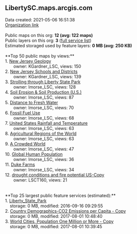 <h2>LibertySC.maps.arcgis.com</h2> Data created: 2021-05-06 16:51:38 <br /><a target='new' href='https://LibertySC.maps.arcgis.com'>Organization link</a><br /><br />Public maps on this org: <b>12 (avg: 122 maps)</b><br />Public layers on this org: <b>3 </b>(<a target='new' href='https://services.arcgis.com/R1NUn6ODP3EMVu7H/ArcGIS/rest/services'>full service list</a>)<br />Estimated storaged used by feature layers: <b>0 MB (avg: 250 KB)</b><br /><br />**Top 50 public maps by views:**<br />  1. <a target='new' href='https://www.arcgis.com/home/item.html?id=3d1aaaf4eac04777bfc25f2c95ca9dcd'>New Jersey Geology</a> <br />  &nbsp;&nbsp;&nbsp;&nbsp; &nbsp;&nbsp;owner: KGardner_LSC, views: 150<br />  2. <a target='new' href='https://www.arcgis.com/home/item.html?id=7d2426d1aeed4b3599ea43fef8f1cd3a'>New Jersey Schools and Districts</a> <br />  &nbsp;&nbsp;&nbsp;&nbsp; &nbsp;&nbsp;owner: KGardner_LSC, views: 139<br />  3. <a target='new' href='https://www.arcgis.com/home/item.html?id=99198784b09c4859b68b5d422eeb8ff3'>Strolling through Liberty State Park</a> <br />  &nbsp;&nbsp;&nbsp;&nbsp; &nbsp;&nbsp;owner: lmorse_LSC, views: 128<br />  4. <a target='new' href='https://www.arcgis.com/home/item.html?id=9ea7294e7ae549cfb784f7ab0539fec0'>Soil Erosion & Soil Production (U.S.)</a> <br />  &nbsp;&nbsp;&nbsp;&nbsp; &nbsp;&nbsp;owner: lmorse_LSC, views: 87<br />  5. <a target='new' href='https://www.arcgis.com/home/item.html?id=486ae2f27ae2486990c4071ef41f3d3c'>Distance to Fresh Water</a> <br />  &nbsp;&nbsp;&nbsp;&nbsp; &nbsp;&nbsp;owner: lmorse_LSC, views: 70<br />  6. <a target='new' href='https://www.arcgis.com/home/item.html?id=024047106ef44065929285d8a513ddfe'>Fossil Fuel Use </a> <br />  &nbsp;&nbsp;&nbsp;&nbsp; &nbsp;&nbsp;owner: lmorse_LSC, views: 68<br />  7. <a target='new' href='https://www.arcgis.com/home/item.html?id=8144644a2e744b82b3cf5daa38caf916'>United States Rainfall and Temperature</a> <br />  &nbsp;&nbsp;&nbsp;&nbsp; &nbsp;&nbsp;owner: lmorse_LSC, views: 63<br />  8. <a target='new' href='https://www.arcgis.com/home/item.html?id=36a9caa871a745f892e10b3e14d8c2e4'>Agricultural Regions of the World </a> <br />  &nbsp;&nbsp;&nbsp;&nbsp; &nbsp;&nbsp;owner: lmorse_LSC, views: 63<br />  9. <a target='new' href='https://www.arcgis.com/home/item.html?id=8858730a4d8342418e74ef8a9ad4241b'>A Crowded World</a> <br />  &nbsp;&nbsp;&nbsp;&nbsp; &nbsp;&nbsp;owner: lmorse_LSC, views: 47<br />  10. <a target='new' href='https://www.arcgis.com/home/item.html?id=e57e2b5896224b3db40652982187cf0f'>Global Human Population</a> <br />  &nbsp;&nbsp;&nbsp;&nbsp; &nbsp;&nbsp;owner: lmorse_LSC, views: 36<br />  11. <a target='new' href='https://www.arcgis.com/home/item.html?id=62c240a6ef8c46a28426cd1426c76cb6'>Duke Farms</a> <br />  &nbsp;&nbsp;&nbsp;&nbsp; &nbsp;&nbsp;owner: lmorse_LSC, views: 34<br />  12. <a target='new' href='https://www.arcgis.com/home/item.html?id=b9454f09abcb4f0cb3e50d17e0a0ac70'>drought conditions and fire potential US-Copy</a> <br />  &nbsp;&nbsp;&nbsp;&nbsp; &nbsp;&nbsp;owner: LSCT160, views: 21<br /><br /><br />**Top 25 largest public feature services (estimated):**<br /> 1. <a target='new' href='https://www.arcgis.com/home/item.html?id=65fd3bfd61b846c6bae7b923652e8594'>Liberty_State_Park</a><br /> &nbsp;&nbsp;&nbsp;&nbsp;storage: 0 MB, modified: 2016-09-16 09:29:55<br /> 2. <a target='new' href='https://www.arcgis.com/home/item.html?id=74962550fb5e4014ad0637a6142f3112'>Country Demographics-CO2 Emissions per Capita - Copy</a><br /> &nbsp;&nbsp;&nbsp;&nbsp;storage: 0 MB, modified: 2017-08-01 10:48:40<br /> 3. <a target='new' href='https://www.arcgis.com/home/item.html?id=b7892797f66e44ebb72f4bad2ab878f6'>World Cities, Population One Million or More - Copy</a><br /> &nbsp;&nbsp;&nbsp;&nbsp;storage: 0 MB, modified: 2017-08-01 10:39:45<br />